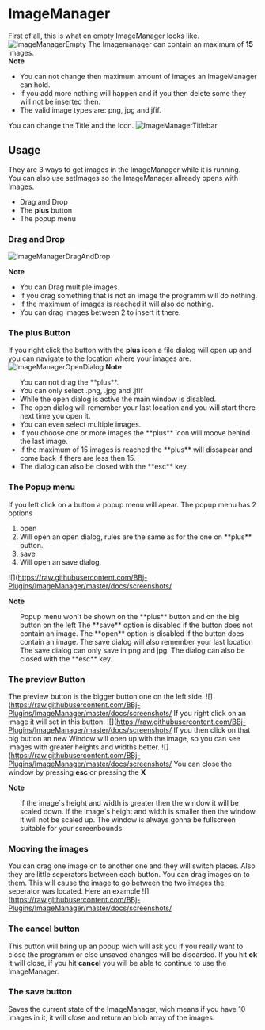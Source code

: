  # ImageManager

First of all, this is what en empty ImageManager looks like.
![ImageManagerEmpty](https://raw.githubusercontent.com/BBj-Plugins/ImageManager/master/docs/screenshots/ImageManagerEmpty.PNG)
The Imagemanager can contain an maximum of **15** images.<br>
**Note**<br>
<ul>
<li>You can not change then maximum amount of images an ImageManager can hold.</li>
<li>If you add more nothing will happen and if you then delete some they will not be inserted then.</li>
<li>The valid image types are: png, jpg and jfif.</li>
</ul>
 
You can change the Title and the Icon.
![ImageManagerTitlebar](https://raw.githubusercontent.com/BBj-Plugins/ImageManager/master/docs/screenshots/ImageManagerTitlebar.PNG)

 ## Usage 

They are 3 ways to get images in the ImageManager while it is running. <br>
You can also use setImages so the ImageManager allready opens with Images.

- Drag and Drop
- The **plus** button
- The popup menu
 
 ### Drag and Drop
![ImageManagerDragAndDrop](https://raw.githubusercontent.com/BBj-Plugins/ImageManager/master/docs/screenshots/ImageManagerDragAndDrop.jpg)

**Note**
<ul>
<li>You can Drag multiple images.</li>
<li>If you drag something that is not an image the programm will do nothing.</li>
<li>If the maximum of images is reached it will also do nothing.</li>
<li>You can drag images between 2 to insert it there.</li>
</ul>

 ### The **plus** Button  
If you right click the button with the **plus** icon a file dialog will open up and you can navigate to the location where your images are. 
![ImageManagerOpenDialog](https://raw.githubusercontent.com/BBj-Plugins/ImageManager/master/docs/screenshots/ImageManagerOpenDialog.PNG)
**Note** <br>
<ul>
<il>You can not drag the **plus**.</il>
<li>You can only select .png, .jpg and .jfif</li>
<li>While the open dialog is active the main window is disabled.</li>
<li>The open dialog will remember your last location and you will start there next time you open it.</li>
<li>You can even select multiple images.</li>
<li>If you choose one or more images the **plus** icon will moove behind the last image.</li>
<li>If the maximum of 15 images is reached the **plus** will dissapear and come back if there are less then 15.</li>
<li>The dialog can also be closed with the **esc** key.</li>
</ul>

 ### The Popup menu
If you left click on a button a popup menu will apear.
The popup menu has 2 options
<ol>
<li>open</li>
	<li>Will open an open dialog, rules are the same as for the one on **plus** button.</li>
<li>save</li>
	<li>Will open an save dialog.</li>	
</ol>
 
![](https://raw.githubusercontent.com/BBj-Plugins/ImageManager/master/docs/screenshots/

**Note** <br>
<ul>
<il>Popup menu won`t be shown on the **plus** button and on the big button on the left</il>
<il>The **save** option is disabled if the button does not contain an image.</il>
<il>The **open** option is disabled if the button does contain an image.</il>
<il>The save dialog will also remember your last location</il>
<il>The save dialog can only save in png and jpg.</il>
<il>The dialog can also be closed with the **esc** key.</li>
</ul>

 ### The preview Button
The preview button is the bigger button one on the left side.
![](https://raw.githubusercontent.com/BBj-Plugins/ImageManager/master/docs/screenshots/
If you right click on an image it will set in this button.
![](https://raw.githubusercontent.com/BBj-Plugins/ImageManager/master/docs/screenshots/
If you then click on that big button an new Window will open up with the image, so you can see images with greater heights and widths better.
![](https://raw.githubusercontent.com/BBj-Plugins/ImageManager/master/docs/screenshots/
You can close the window by pressing **esc** or pressing the **X**

**Note** <br>
<ul>
<il>If the image`s height and width is greater then the window it will be scaled down. </il>
<il>If the image`s height and width is smaller then the window it will not be scaled up. </il>
<il>The window is always gonna be fullscreen suitable for your screenbounds</il> 
</ul>
 
 ### Mooving the images
You can drag one image on to another one and they will switch places.
Also they are little seperators between each button. You can drag images on to them. 
This will cause the image to go between the two images the seperator was located.
Here an example
![](https://raw.githubusercontent.com/BBj-Plugins/ImageManager/master/docs/screenshots/

 ### The cancel button
This button will bring up an popup wich will ask you if you really want to close the programm or else unsaved changes will be discarded.
If you hit **ok** it will close, if you hit **cancel** you will be able to continue to use the ImageManager.

 ### The save button 
Saves the current state of the ImageManager, wich means if you have 10 images in it, it will close and return an blob array of the images. 
